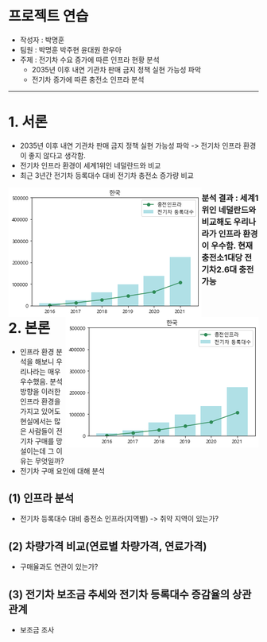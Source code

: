 # 프로젝트 연습

- 작성자 : 박명훈
- 팀원 : 박명훈 박주현 윤대원 한우아
- 주제 : 전기차 수요 증가에 따른 인프라 현황 분석
	- 2035년 이후 내연 기관차 판매 금지 정책 실현 가능성 파악
	- 전기차 증가에 따른 충전소 인프라 분석
------------------------------------------------------------
# 1. 서론
- 2035년 이후 내연 기관차 판매 금지 정책 실현 가능성 파악 -> 전기차 인프라 환경이 좋지 않다고 생각함.
- 전기차 인프라 환경이 세계1위인 네덜란드와 비교
- 최근 3년간 전기차 등록대수 대비 전기차 충전소 증가량 비교
<img src='/img/한국.png' align='left'>
<img src='/img/한국.png' align='right'>

### 분석 결과 : 세계1위인 네덜란드와 비교해도 우리나라가 인프라 환경이 우수함. 현재 충전소1대당 전기차2.6대 충전가능

# 2. 본론
- 인프라 환경 분석을 해보니 우리나라는 매우 우수했음. 분석방향을 이러한 인프라 환경을 가지고 있어도 현실에서는 많은 사람들이 전기차 구매를 망설이는데 그 이유는 무엇일까?
- 전기차 구매 요인에 대해 분석

## (1) 인프라 분석
- 전기차 등록대수 대비 충전소 인프라(지역별) -> 취약 지역이 있는가?

## (2) 차량가격 비교(연료별 차량가격, 연료가격)
- 구매율과도 연관이 있는가? 

## (3) 전기차 보조금 추세와 전기차 등록대수 증감율의 상관관계
- 보조금 조사

